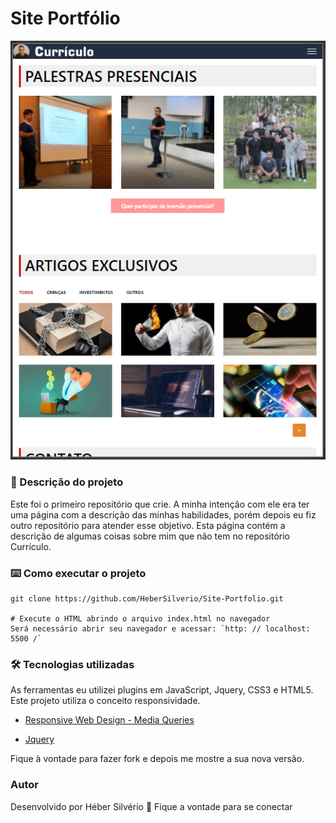# Site Portfólio


![Currículo Héber](https://raw.githubusercontent.com/HeberSilverio/Site-Portfolio/main/site-portfolio.PNG)

### 🎫 Descrição do projeto

Este foi o primeiro repositório que crie. A minha intenção com ele era ter uma página com a descrição das minhas habilidades, porém depois eu fiz outro repositório para atender esse objetivo. Esta página contém a descrição de algumas coisas sobre mim que não tem no repositório Currículo. 

### ⌨️ Como executar o projeto
```* Clonando o repositório
git clone https://github.com/HeberSilverio/Site-Portfolio.git

# Execute o HTML abrindo o arquivo index.html no navegador
Será necessário abrir seu navegador e acessar: `http: // localhost: 5500 /`
```
### 🛠️ Tecnologias utilizadas

As ferramentas eu utilizei plugins em JavaScript, Jquery, CSS3 e HTML5. Este projeto utiliza o conceito responsividade.

* [Responsive Web Design - Media Queries](https://www.w3schools.com/css/css_rwd_mediaqueries.asp)

* [Jquery](https://jquery.com/)

Fique à vontade para fazer fork e depois me mostre a sua nova versão.<br />

### Autor

Desenvolvido por Héber Silvério 👋 Fique a vontade para se conectar












